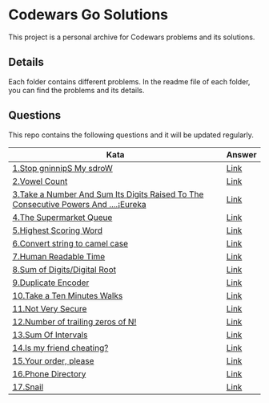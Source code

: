 # Codewars Go Solutions

This project is a personal archive for Codewars problems and its solutions.


## Details

Each folder contains different problems. In the readme file of each folder, you can find the problems and its details.

## Questions

This repo contains the following questions and it will be updated regularly.


| Kata                                                                                                                                          | Answer                                                                                                            |
|-----------------------------------------------------------------------------------------------------------------------------------------------|-------------------------------------------------------------------------------------------------------------------|
| [1.Stop gninnipS My sdroW](https://www.codewars.com/kata/5264d2b162488dc400000001)                                                            | [Link](https://github.com/tohanilhan/Codewars-Golang-Answers/blob/main/ReverseWords/reverseWords.go)              | 
| [2.Vowel Count](https://www.codewars.com/kata/54ff3102c1bad923760001f3)                                                                       | [Link](https://github.com/tohanilhan/Codewars-Golang-Answers/blob/main/VowelCount/vowelCount.go)                  | 
| [3.Take a Number And Sum Its Digits Raised To The Consecutive Powers And ....¡Eureka](https://www.codewars.com/kata/5626b561280a42ecc50000d1) | [Link](https://github.com/tohanilhan/Codewars-Golang-Answers/blob/main/Eureka/eureka.go)                          | 
| [4.The Supermarket Queue](https://www.codewars.com/kata/57b06f90e298a7b53d000a86)                                                             | [Link](https://github.com/tohanilhan/Codewars-Golang-Answers/blob/main/SupermarketQueue/marketQueue.go)           | 
| [5.Highest Scoring Word](https://www.codewars.com/kata/57eb8fcdf670e99d9b000272)                                                              | [Link](https://github.com/tohanilhan/Codewars-Golang-Answers/blob/main/HighestScoringWord/highestScoringWords.go) | 
| [6.Convert string to camel case](https://www.codewars.com/kata/517abf86da9663f1d2000003)                                                      | [Link](https://github.com/tohanilhan/Codewars-Golang-Answers/blob/main/CamelCase/camelCase.go)                    | 
| [7.Human Readable Time](https://www.codewars.com/kata/52685f7382004e774f0001f7)                                                               | [Link](https://github.com/tohanilhan/Codewars-Golang-Answers/blob/main/HumanReadableTime/humanReadable.go)        | 
| [8.Sum of Digits/Digital Root](https://www.codewars.com/kata/541c8630095125aba6000c00)                                                        | [Link](https://github.com/tohanilhan/Codewars-Golang-Answers/blob/main/SumOfDigits-DigitalRoot/digitalRoot.go)    | 
| [9.Duplicate Encoder](https://www.codewars.com/kata/54b42f9314d9229fd6000d9c)                                                                 | [Link](https://github.com/tohanilhan/Codewars-Golang-Answers/blob/main/DuplicateEncoder/duplicateEncoder.go)      | 
| [10.Take a Ten Minutes Walks](https://www.codewars.com/kata/54da539698b8a2ad76000228)                                                         | [Link](https://github.com/tohanilhan/Codewars-Golang-Answers/blob/main/TenMinutesWalk/tenMinutesWalk.go)          | 
| [11.Not Very Secure](https://www.codewars.com/kata/526dbd6c8c0eb53254000110)                                                                  | [Link](https://github.com/tohanilhan/Codewars-Golang-Answers/blob/main/NotVerySecure/notVerySecure.go)            | 
| [12.Number of trailing zeros of N!](https://www.codewars.com/kata/52f787eb172a8b4ae1000a34)                                                   | [Link](https://github.com/tohanilhan/Codewars-Golang-Answers/blob/main/TrailingZeros/trailingZeros.go)            | 
| [13.Sum Of Intervals](https://www.codewars.com/kata/52b7ed099cdc285c300001cd)                                                                 | [Link](https://github.com/tohanilhan/Codewars-Golang-Answers/blob/main/SumOfIntervals/sumOfIntervals.go)          | 
| [14.Is my friend cheating?](https://www.codewars.com/kata/5547cc7dcad755e480000004)                                                           | [Link](https://github.com/tohanilhan/Codewars-Golang-Answers/blob/main/IsMyFriendCheating/isMyFriendCheating.go)  | 
| [15.Your order, please](https://www.codewars.com/kata/55c45be3b2079eccff00010f)                                                               | [Link](https://github.com/tohanilhan/Codewars-Golang-Answers/blob/main/YourOrderPlease/yourOrderPlease.go)        | 
| [16.Phone Directory](https://www.codewars.com/kata/56baeae7022c16dd7400086e)                                                                  | [Link](https://github.com/tohanilhan/Codewars-Golang-Answers/blob/main/PhoneDirectory/phoneDirectory.go)          |
| [17.Snail](https://www.codewars.com/kata/521c2db8ddc89b9b7a0000c1)                                                                            | [Link](https://github.com/tohanilhan/Codewars-Golang-Answers/blob/main/Snail/snail.go)                            |
